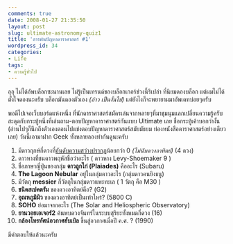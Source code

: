 ```yaml
---
comments: true
date: 2008-01-27 21:35:50
layout: post
slug: ultimate-astronomy-quiz1
title: 'สารพันปัญหาดาราศาสตร์ #1'
wordpress_id: 34
categories:
- Life
tags:
- ความรู้ทั่วไป
---
```


อุอุ ไม่ได้อัพบล็อกซะนานเลย ไม่รู้เป็นเทรนด์ของบล็อกเกอร์ช่วงนี้รึเปล่า ที่นิยมดองบล็อก แต่ผมไม่ได้ตั้งใจดองนะครับ บล็อกมันดองตัวเอง _(อ้าว เป็นงั้นไป)_ แต่ยังไงก็จะพยายามมาอัพเดทบ่อยๆครับ



พอดีไปเจอเว็บบอร์ดแห่งหนึ่ง ที่นักดาราศาสตร์สมัครเล่นจากหลายๆที่มาชุมนุมแลกเปลี่ยนความรู้ครับ สะดุดกับกระทู้หนึ่งที่เล่นถาม-ตอบปัญหาดาราศาสตร์กันแบบ Ultimate เลย ชื่อกระทู้เค้าบอกว่างั้น (อ่านไปๆก็นึกถึงตัวเองตอนไปแข่งตอบปัญหาดาราศาสตร์สมัยมัธยม ท่องหนังสือดาราศาสตร์อย่างเดียวเลย) วันนี้เอามาฝาก Geek ทั้งหลายลองทำกันดูนะครับ




1. มีดาวฤกษ์กี่ดวงที่[อันดับความสว่างปรากฏ](http://www.armno.in.th/20071223/appearent-and-absolute-magnitude/)น้อยกว่า 0 _(ไม่นับดวงอาทิตย์)_ (4 ดวง)
2. ดาวหางที่ชนดาวพฤหัสชื่อว่าอะไร ( ดาวหาง Levy-Shoemaker 9 )
3. ชื่อภาษาญี่ปุ่นของกลุ่ม **ดาวลูกไก่ (Plaiades)** คืออะไร (Subaru)
4. **The Lagoon Nebular** อยู่ในกลุ่มดาวอะไร (กลุ่มดาวคนยิงธนู)
5. มีวัตถุ **messier** กี่วัตถุในกลุ่มดาวแพะทะเล ( 1 วัตถุ คือ M30 )
6. **ชนิดสเปคตรัม** ของดวงอาทิตย์คือ? (G2)
7. **อุณหภูมิผิว** ของดวงอาทิตย์เป็นเท่าไหร่? (5800 C)
8. **SOHO** ย่อมาจากอะไร (The Solar and Heliospheric Observatory)
9. **ยานวอยเอเจอร์2** ค้นพบดวงจันทร์ในระบบสุริยะทั้งหมดกี่ดวง (16)
10. **กล้องโทรทัศน์อวกาศฮับเบิล** ขึ้นสู่อวกาศเมื่อปี ค.ศ. ? (1990)

มีคำตอบให้แล้วนะครับ
